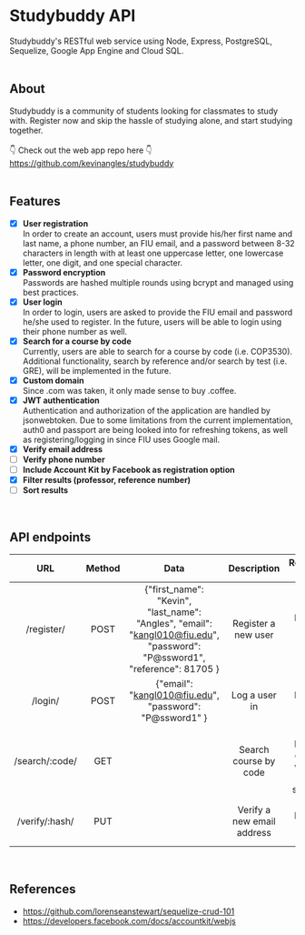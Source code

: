 # Studybuddy API
Studybuddy's RESTful web service using Node, Express, PostgreSQL, Sequelize, Google App Engine and Cloud SQL.
<br/>
<br/>

## About
Studybuddy is a community of students looking for classmates to study with. Register now and skip the hassle of studying alone, and start studying together.
<br/>
<br/>
👇 Check out the web app repo here 👇
<br/>
https://github.com/kevinangles/studybuddy
<br/>
<br/>

## Features
- [x] <b>User registration</b> <br>
In order to create an account, users must provide his/her first name and last name, a phone number, an FIU email, and a password between 8-32 characters in length with at least one uppercase letter, one lowercase letter, one digit, and one special character.
- [x] <b>Password encryption</b> <br>
Passwords are hashed multiple rounds using bcrypt and managed using best practices.
- [x] <b>User login</b> <br>
In order to login, users are asked to provide the FIU email and password he/she used to register. In the future, users will be able to login using their phone number as well.
- [x] <b>Search for a course by code</b> <br>
Currently, users are able to search for a course by code (i.e. COP3530). Additional functionality, search by reference and/or search by test (i.e. GRE), will be implemented in the future.
- [x] <b>Custom domain</b> <br>
Since .com was taken, it only made sense to buy .coffee.
- [x] <b>JWT authentication</b>
      <br>
      Authentication and authorization of the application are handled by jsonwebtoken. Due to some limitations from the current implementation, auth0 and passport are being looked into for refreshing tokens, as well as registering/logging in since FIU uses Google mail.
- [x] <b>Verify email address</b>
      <br>
- [ ] <b>Verify phone number</b>
      <br>
- [ ] <b>Include Account Kit by Facebook as registration option </b> <br>
- [x] <b>Filter results (professor, reference number) </b> <br>
- [ ] <b>Sort results</b> <br>

<br/>

## API endpoints
|       URL      | Method |                                                            Data                                                           |         Description        |                Response Codes               |
|:--------------:|:------:|:-------------------------------------------------------------------------------------------------------------------------:|:--------------------------:|:-------------------------------------------:|
|   /register/   |  POST  | {"first_name": "Kevin", "last_name": "Angles", "email": "kangl010@fiu.edu", "password": "P@ssword1", "reference": 81705 } |     Register a new user    |        200 - Returns new user's data        |
|     /login/    |  POST  |                                  {"email": "kangl010@fiu.edu", "password": "P@ssword1" }                                  |        Log a user in       |          200 - Returns user's data          |
| /search/:code/ |   GET  |                                                                                                                           |    Search course by code   | 200 - Returns classes with list of students |
| /verify/:hash/ |   PUT  |                                                                                                                           | Verify a new email address |          200 - Returns user object          |
<br/>

## References
* https://github.com/lorenseanstewart/sequelize-crud-101
* https://developers.facebook.com/docs/accountkit/webjs
